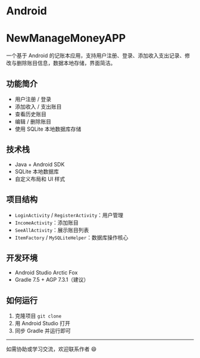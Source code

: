 # Android
# NewManageMoneyAPP

一个基于 Android 的记账本应用，支持用户注册、登录、添加收入支出记录、修改与删除账目信息，数据本地存储，界面简洁。

## 功能简介

- 用户注册 / 登录
- 添加收入 / 支出账目
- 查看历史账目
- 编辑 / 删除账目
- 使用 SQLite 本地数据库存储

##  技术栈

- Java + Android SDK
- SQLite 本地数据库
- 自定义布局和 UI 样式

##  项目结构

- `LoginActivity` / `RegisterActivity`：用户管理
- `IncomeActivity`：添加账目
- `SeeAllActivity`：展示账目列表
- `ItemFactory` / `MySQLiteHelper`：数据库操作核心

##  开发环境

- Android Studio Arctic Fox
- Gradle 7.5 + AGP 7.3.1（建议）

##  如何运行

1. 克隆项目 `git clone`
2. 用 Android Studio 打开
3. 同步 Gradle 并运行即可

---

如需协助或学习交流，欢迎联系作者 😄
